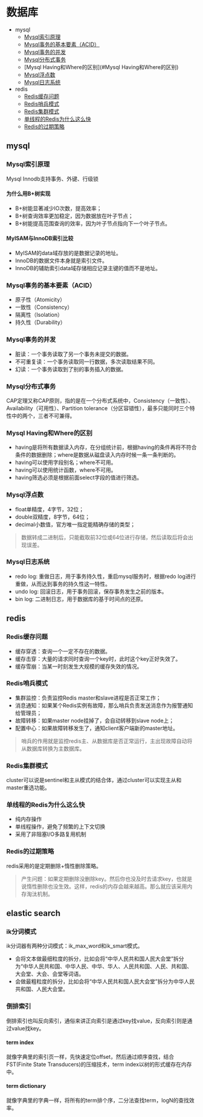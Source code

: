 # 数据库
<!-- GFM-TOC -->
* mysql
  * [Mysql索引原理](#Mysql索引原理)
  * [Mysql事务的基本要素（ACID）](#Mysql事务的基本要素（ACID）)
  * [Mysql事务的并发](#Mysql事务的并发)
  * [Mysql分布式事务](#Mysql分布式事务)
  * [Mysql Having和Where的区别](#Mysql Having和Where的区别)
  * [Mysql浮点数](#Mysql浮点数)
  * [Mysql日志系统](#Mysql日志系统)
* redis
  * [Redis缓存问题](#Redis缓存问题)
  * [Redis哨兵模式](#Redis哨兵模式)
  * [Redis集群模式](#Redis集群模式)
  * [单线程的Redis为什么这么快](#单线程的Redis为什么这么快)
  * [Redis的过期策略](#Redis的过期策略)
<!-- GFM-TOC -->

## mysql
### Mysql索引原理
Mysql Innodb支持事务、外键、行级锁

#### 为什么用B+树实现
* B+树能显著减少IO次数，提高效率；
* B+树查询效率更加稳定，因为数据放在叶子节点；
* B+树能提高范围查询的效率，因为叶子节点指向下一个叶子节点。

#### MyISAM与InnoDB索引比较
* MyISAM的data域存放的是数据记录的地址。
* InnoDB的数据文件本身就是索引文件。
* InnoDB的辅助索引data域存储相应记录主键的值而不是地址。

### Mysql事务的基本要素（ACID）
* 原子性（Atomicity）
* 一致性（Consistency）
* 隔离性（Isolation）
* 持久性（Durability）

### Mysql事务的并发
* 脏读：一个事务读取了另一个事务未提交的数据。
* 不可重复读：一个事务读取同一行数据，多次读取结果不同。
* 幻读：一个事务读取到了别的事务插入的数据。

### Mysql分布式事务
CAP定理又称CAP原则，指的是在一个分布式系统中，Consistency（一致性）、 Availability（可用性）、Partition tolerance（分区容错性），最多只能同时三个特性中的两个，三者不可兼得。

### Mysql Having和Where的区别
* having是将所有数据读入内存，在分组统计前，根据having的条件再将不符合条件的数据删除；where是数据从磁盘读入内存时候一条一条判断的。
* having可以使用字段别名；where不可用。
* having可以使用统计函数，where不可用。
* having筛选必须是根据前面select字段的值进行筛选。

### Mysql浮点数
* float单精度，4字节，32位；
* double双精度，8字节，64位；
* decimal小数值，官方唯一指定能精确存储的类型；

> 数据转成二进制后，只能截取前32位或64位进行存储，然后读取后将会出现误差。

### Mysql日志系统
* redo log: 重做日志，用于事务持久性，重启mysql服务时，根据redo log进行重做，从而达到事务的持久性这一特性。
* undo log: 回滚日志，用于事务回滚，保存事务发生之前的版本。
* bin  log: 二进制日志，用于数据库的基于时间点的还原。

## redis
### Redis缓存问题
* 缓存穿透：查询一个一定不存在的数据。
* 缓存击穿：大量的请求同时查询一个key时，此时这个key正好失效了。
* 缓存雪崩：当某一时刻发生大规模的缓存失效的情况。

### Redis哨兵模式
* 集群监控：负责监控Redis master和slave进程是否正常工作；
* 消息通知：如果某个Redis实例有故障，那么哨兵负责发送消息作为报警通知给管理员；
* 故障转移：如果master node挂掉了，会自动转移到slave node上；
* 配置中心：如果故障转移发生了，通知client客户端新的master地址。
> 哨兵的作用就是监控redis主、从数据库是否正常运行，主出现故障自动将从数据库转换为主数据库。

### Redis集群模式
cluster可以说是sentinel和主从模式的结合体，通过cluster可以实现主从和master重选功能。

### 单线程的Redis为什么这么快
* 纯内存操作
* 单线程操作，避免了频繁的上下文切换
* 采用了非阻塞I/O多路复用机制

### Redis的过期策略
redis采用的是定期删除+惰性删除策略。

> 产生问题：如果定期删除没删除key。然后你也没及时去请求key，也就是说惰性删除也没生效。这样，redis的内存会越来越高。那么就应该采用内存淘汰机制。

## elastic search
### ik分词模式
ik分词器有两种分词模式：ik_max_word和ik_smart模式。

* 会将文本做最细粒度的拆分，比如会将“中华人民共和国人民大会堂”拆分为“中华人民共和国、中华人民、中华、华人、人民共和国、人民、共和国、大会堂、大会、会堂等词语。
* 会做最粗粒度的拆分，比如会将“中华人民共和国人民大会堂”拆分为中华人民共和国、人民大会堂。

### 倒排索引
倒排索引也叫反向索引，通俗来讲正向索引是通过key找value，反向索引则是通过value找key。

#### term index
就像字典里的索引页一样，先快速定位offset，然后通过顺序查找，结合FST(Finite State Transducers)的压缩技术，term index以树的形式缓存在内存中。

#### term dictionary
就像字典里的字典一样，将所有的term排个序，二分法查找term，logN的查找效率。
